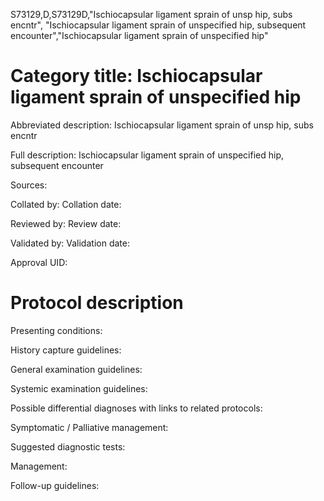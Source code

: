S73129,D,S73129D,"Ischiocapsular ligament sprain of unsp hip, subs encntr", "Ischiocapsular ligament sprain of unspecified hip, subsequent encounter","Ischiocapsular ligament sprain of unspecified hip"
# Category title: Ischiocapsular ligament sprain of unspecified hip

Abbreviated description: Ischiocapsular ligament sprain of unsp hip, subs encntr

Full description: Ischiocapsular ligament sprain of unspecified hip, subsequent encounter

Sources:

Collated by:
Collation date:

Reviewed by:
Review date:

Validated by:
Validation date:

Approval UID:

# Protocol description

Presenting conditions:

History capture guidelines:

General examination guidelines:

Systemic examination guidelines:

Possible differential diagnoses with links to related protocols:

Symptomatic / Palliative management:

Suggested diagnostic tests:

Management:

Follow-up guidelines:
